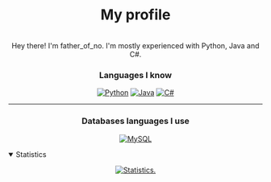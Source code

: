 <div>
  <p align="center">
    <h1 align="center" >My profile</h1>
    <br>
    <div align="center">
   Hey there! I'm father_of_no. I'm mostly experienced with Python, Java and C#.
    </div>
  </p>
  
 
  </div>
<div>
  <h3 align="center">Languages I know<br></h3>
  <p align="center">
  <a href="https://www.python.org"><img alt="Python" src="https://img.shields.io/badge/python-3670A0?style=for-the-badge&logo=python&logoColor=ffdd54"></a>
  <a href="https://www.java.com" target="_blank"><img alt="Java" src="https://img.shields.io/badge/java-%23ED8B00.svg?style=for-the-badge&logo=java&logoColor=white"></a>
  <a href="https://www.microsoft.com"><img alt="C#" src="https://img.shields.io/badge/c%23-%23239120.svg?style=for-the-badge&logo=c-sharp&logoColor=white"></a>
</p>
  
  <hr>
  

  
  
  <div>
  <h3 align="center">Databases languages I use</h3>
  <p align="center">
    <a href="https://mysql.org" target="_blank"><img alt="MySQL" src="https://img.shields.io/badge/mysql-%2300f.svg?style=for-the-badge&logo=mysql&logoColor=white"></a>
    </p>
  </div>
  
  
<details style="cursor: pointer;" open>
  <summary>Statistics</summary>
<p align=center>
<a href="https://github.com/realfartherofno">
  <img align="center" src="https://github-readme-stats.vercel.app/api?username=realfartherofno&show_icons=true&include_all_commits=true&show_icons=true&title_color=fff&icon_color=f0f0f0&text_color=f0f0f0&bg_color=151b22&hide_border=true" alt="Statistics." />
</a>
</p>
</details>
    
</details>

</div>
